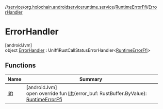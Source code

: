 //[service](../../../../index.md)/[org.holochain.androidserviceruntime.service](../../index.md)/[RuntimeErrorFfi](../index.md)/[ErrorHandler](index.md)

# ErrorHandler

[androidJvm]\
object [ErrorHandler](index.md) : UniffiRustCallStatusErrorHandler&lt;[RuntimeErrorFfi](../index.md)&gt;

## Functions

| Name | Summary |
|---|---|
| [lift](lift.md) | [androidJvm]<br>open override fun [lift](lift.md)(error_buf: RustBuffer.ByValue): [RuntimeErrorFfi](../index.md) |